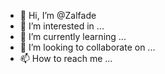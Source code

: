 - 👋 Hi, I’m @Zalfade
- 👀 I’m interested in ...
- 🌱 I’m currently learning ...
- 💞️ I’m looking to collaborate on ...
- 📫 How to reach me ...

<!---
Zalfade/Zalfade is a ✨ special ✨ repository because its `README.md` (this file) appears on your GitHub profile.
You can click the Preview link to take a look at your changes.
--->
